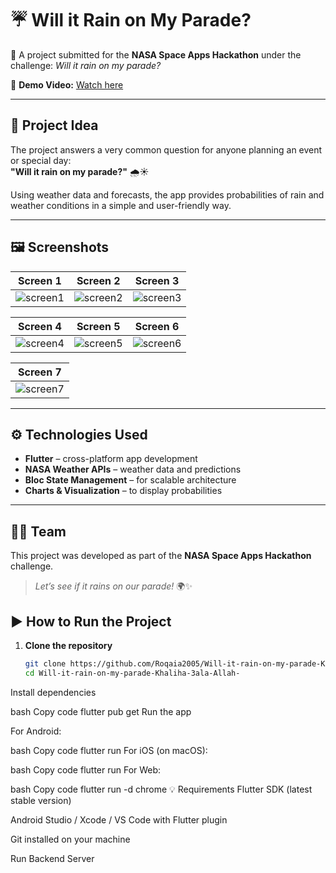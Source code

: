 # ☔ Will it Rain on My Parade? 

🚀 A project submitted for the **NASA Space Apps Hackathon** under the challenge: *Will it rain on my parade?*  

🔗 **Demo Video:** [Watch here](https://drive.google.com/file/d/106CtVYtcjUifcDRr1ODIgH7lYZQ2y0rC/view?usp=sharing)

---

## 📖 Project Idea
The project answers a very common question for anyone planning an event or special day:  
**"Will it rain on my parade?"** 🌧️☀️  

Using weather data and forecasts, the app provides probabilities of rain and weather conditions in a simple and user-friendly way.

---

## 🖼️ Screenshots
<div align="center">

| Screen 1 | Screen 2 | Screen 3 |
|----------|----------|----------|
| ![screen1](https://github.com/user-attachments/assets/fc599911-718b-4730-b94b-d2fe304f5d52) | ![screen2](https://github.com/user-attachments/assets/367e1375-addc-4c82-8eac-164ae0c6b28e) | ![screen3](https://github.com/user-attachments/assets/3f8fd16e-0b7f-48c5-a2a3-a0627862069b) |

| Screen 4 | Screen 5 | Screen 6 |
|----------|----------|----------|
| ![screen4](https://github.com/user-attachments/assets/954296e1-643b-4700-b561-a4336e545b8b) | ![screen5](https://github.com/user-attachments/assets/5e1eed9f-b398-4b91-b448-e5547486d286) | ![screen6](https://github.com/user-attachments/assets/32c0fdc5-5b00-47d1-818c-fcfeaa2d4907) |

| Screen 7 |
|----------|
| ![screen7](https://github.com/user-attachments/assets/2dea6ba6-2b27-496f-bd6d-15e3802426b6) |

</div>

---

## ⚙️ Technologies Used
- **Flutter** – cross-platform app development  
- **NASA Weather APIs** – weather data and predictions  
- **Bloc State Management** – for scalable architecture  
- **Charts & Visualization** – to display probabilities  

---

## 👩‍🚀 Team
This project was developed as part of the **NASA Space Apps Hackathon** challenge.  
> *Let’s see if it rains on our parade!* 🌍✨

## ▶️ How to Run the Project

1. **Clone the repository**
   ```bash
   git clone https://github.com/Roqaia2005/Will-it-rain-on-my-parade-Khaliha-3ala-Allah-.git
   cd Will-it-rain-on-my-parade-Khaliha-3ala-Allah-
Install dependencies

bash
Copy code
flutter pub get
Run the app

For Android:

bash
Copy code
flutter run
For iOS (on macOS):

bash
Copy code
flutter run
For Web:

bash
Copy code
flutter run -d chrome
💡 Requirements
Flutter SDK (latest stable version)

Android Studio / Xcode / VS Code with Flutter plugin

Git installed on your machine

Run Backend Server
